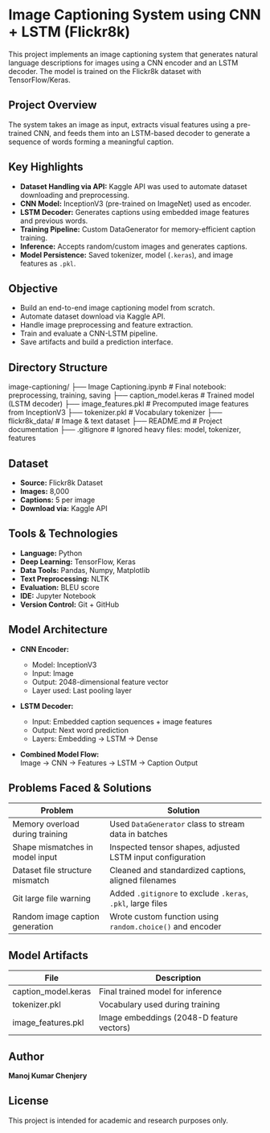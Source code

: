 # Image Captioning System using CNN + LSTM (Flickr8k)

This project implements an image captioning system that generates natural language descriptions for images using a CNN encoder and an LSTM decoder. The model is trained on the Flickr8k dataset with TensorFlow/Keras.

## **Project Overview**

The system takes an image as input, extracts visual features using a pre-trained CNN, and feeds them into an LSTM-based decoder to generate a sequence of words forming a meaningful caption.

## **Key Highlights**

- **Dataset Handling via API:** Kaggle API was used to automate dataset downloading and preprocessing.
- **CNN Model:** InceptionV3 (pre-trained on ImageNet) used as encoder.
- **LSTM Decoder:** Generates captions using embedded image features and previous words.
- **Training Pipeline:** Custom DataGenerator for memory-efficient caption training.
- **Inference:** Accepts random/custom images and generates captions.
- **Model Persistence:** Saved tokenizer, model (`.keras`), and image features as `.pkl`.

## **Objective**

- Build an end-to-end image captioning model from scratch.
- Automate dataset download via Kaggle API.
- Handle image preprocessing and feature extraction.
- Train and evaluate a CNN-LSTM pipeline.
- Save artifacts and build a prediction interface.

## **Directory Structure**
image-captioning/
├── Image Captioning.ipynb # Final notebook: preprocessing, training, saving
├── caption_model.keras # Trained model (LSTM decoder)
├── image_features.pkl # Precomputed image features from InceptionV3
├── tokenizer.pkl # Vocabulary tokenizer
├── flickr8k_data/ # Image & text dataset
├── README.md # Project documentation
├── .gitignore # Ignored heavy files: model, tokenizer, features


## **Dataset**

- **Source:** Flickr8k Dataset
- **Images:** 8,000
- **Captions:** 5 per image
- **Download via:** Kaggle API

## **Tools & Technologies**

- **Language:** Python  
- **Deep Learning:** TensorFlow, Keras  
- **Data Tools:** Pandas, Numpy, Matplotlib  
- **Text Preprocessing:** NLTK  
- **Evaluation:** BLEU score  
- **IDE:** Jupyter Notebook  
- **Version Control:** Git + GitHub  

## **Model Architecture**

- **CNN Encoder:**  
  - Model: InceptionV3  
  - Input: Image  
  - Output: 2048-dimensional feature vector  
  - Layer used: Last pooling layer

- **LSTM Decoder:**  
  - Input: Embedded caption sequences + image features  
  - Output: Next word prediction  
  - Layers: Embedding → LSTM → Dense

- **Combined Model Flow:**  
  Image → CNN → Features → LSTM → Caption Output

## **Problems Faced & Solutions**

| Problem                         | Solution                                                    |
|---------------------------------|-------------------------------------------------------------|
| Memory overload during training | Used `DataGenerator` class to stream data in batches        |
| Shape mismatches in model input | Inspected tensor shapes, adjusted LSTM input configuration  |
| Dataset file structure mismatch | Cleaned and standardized captions, aligned filenames        |
| Git large file warning          | Added `.gitignore` to exclude `.keras`, `.pkl`, large files |
| Random image caption generation | Wrote custom function using `random.choice()` and encoder   |

## **Model Artifacts**

| File                  | Description                              |
|-----------------------|------------------------------------------|
| caption_model.keras   | Final trained model for inference        |
| tokenizer.pkl         | Vocabulary used during training          |
| image_features.pkl    | Image embeddings (2048-D feature vectors)|

## **Author**
**Manoj Kumar Chenjery**  

## **License**
This project is intended for academic and research purposes only.
